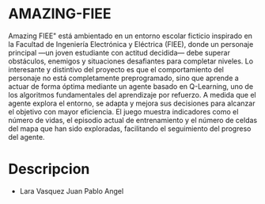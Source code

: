 # AMAZING-FIEE 
Amazing FIEE" está ambientado en un entorno escolar ficticio inspirado en la Facultad de Ingeniería Electrónica y Eléctrica (FIEE), donde un personaje principal —un joven estudiante con actitud decidida— debe superar obstáculos, enemigos y situaciones desafiantes para completar niveles. Lo interesante y distintivo del proyecto es que el comportamiento del personaje no está completamente preprogramado, sino que aprende a actuar de forma óptima mediante un agente basado en Q-Learning, uno de los algoritmos fundamentales del aprendizaje por refuerzo. A medida que el agente explora el entorno, se adapta y mejora sus decisiones para alcanzar el objetivo con mayor eficiencia. El juego muestra indicadores como el número de vidas, el episodio actual de entrenamiento y el número de celdas del mapa que han sido exploradas, facilitando el seguimiento del progreso del agente.
# Descripcion 
- Lara Vasquez Juan Pablo Angel
